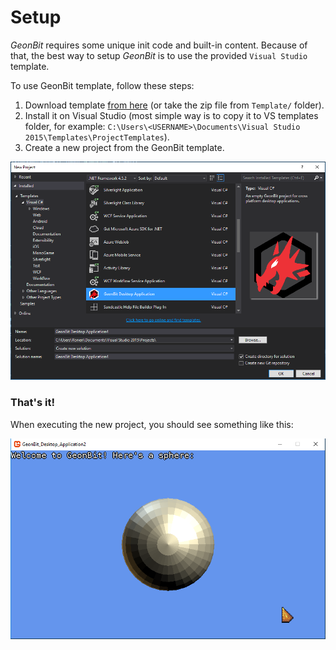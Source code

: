 # Setup


*GeonBit* requires some unique init code and built-in content. 
Because of that, the best way to setup *GeonBit* is to use the provided ```Visual Studio``` template.

To use GeonBit template, follow these steps:

1. Download template [from here](https://github.com/RonenNess/GeonBit/raw/master/Template/GeonBit%20Desktop%20Application.zip) (or take the zip file from ```Template/``` folder).
2. Install it on Visual Studio (most simple way is to copy it to VS templates folder, for example: ```C:\Users\<USERNAME>\Documents\Visual Studio 2015\Templates\ProjectTemplates```).
3. Create a new project from the GeonBit template.

![Template Window](../assets/template-window.png "Template Window")

### That's it!

When executing the new project, you should see something like this:

![GeonBit Template](../assets/template-project.png "GeonBit Template")

